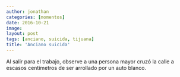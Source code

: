 ```yaml
---
author: jonathan
categories: [momentos]
date: 2016-10-21
image: 
layout: post
tags: [anciano, suicida, tijuana]
title: 'Anciano suicida'
---
```


Al salir para el trabajo, observe a una persona mayor cruzó la calle a escasos centímetros de ser arrollado por un auto blanco.
